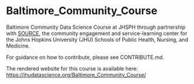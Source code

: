 # Baltimore_Community_Course

Baltimore Community Data Science Course at JHSPH through partnership with [SOURCE](https://source.jhu.edu/), the community engagement and service-learning center for the Johns Hopkins University (JHU) Schools of Public Health, Nursing, and Medicine.

For guidance on how to contribute, please see CONTRIBUTE.md.

The rendered website for this course is available here: 
https://jhudatascience.org/Baltimore_Community_Course/
